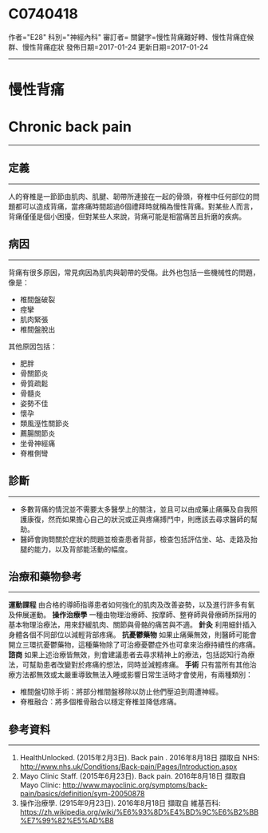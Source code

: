 # C0740418
作者="E28"
科別="神經內科"
審訂者=
關鍵字=慢性背痛難好轉、慢性背痛症候群、慢性背痛症狀
發佈日期=2017-01-24
更新日期=2017-01-24

----------
# 慢性背痛
# Chronic back pain
----------
## 定義
----------

人的脊椎是一節節由肌肉、肌腱、韌帶所連接在一起的骨頭，脊椎中任何部位的問題都可以造成背痛，當疼痛時間超過6個禮拜時就稱為慢性背痛。對某些人而言，背痛僅僅是個小困擾，但對某些人來說，背痛可能是相當痛苦且折磨的疾病。

## 病因
----------

背痛有很多原因，常見病因為肌肉與韌帶的受傷。此外也包括一些機械性的問題，像是：

- 椎間盤破裂
- 痙攣
- 肌肉緊張
- 椎間盤脫出

其他原因包括：

- 肥胖
- 骨關節炎
- 骨質疏鬆
- 骨髓炎
- 姿勢不佳
- 懷孕
- 類風溼性關節炎
- 薦腸關節炎
- 坐骨神經痛
- 脊椎側彎
## 診斷
----------
- 多數背痛的情況並不需要太多醫學上的關注，並且可以由成藥止痛藥及自我照護康復，然而如果擔心自己的狀況或正與疼痛搏鬥中，則應該去尋求醫師的幫助。
- 醫師會詢問關於症狀的問題並檢查患者背部，檢查包括評估坐、站、走路及抬腿的能力，以及背部能活動的幅度。
## 治療和藥物參考
----------

**運動課程**
由合格的導師指導患者如何強化的肌肉及改善姿勢，以及進行許多有氧及伸展運動。
**操作治療學**
一種由物理治療師、按摩師、整脊師與骨療師所採用的基本物理治療法，用來舒緩肌肉、關節與骨骼的痛苦與不適。
**針灸**
利用細針插入身體各個不同部位以減輕背部疼痛。
**抗憂鬱藥物**
如果止痛藥無效，則醫師可能會開立三環抗憂鬱藥物，這種藥物除了可治療憂鬱症外也可拿來治療持續性的疼痛。
**諮商**
如果上述治療皆無效，則會建議患者去尋求精神上的療法，包括認知行為療法，可幫助患者改變對於疼痛的想法，同時並減輕疼痛。
**手術**
只有當所有其他治療方法都無效或太嚴重導致無法入睡或影響日常生活時才會使用，有兩種類別：

- 椎間盤切除手術：將部分椎間盤移除以防止他們壓迫到周遭神經。
- 脊椎融合：將多個椎骨融合以穩定脊椎並降低疼痛。
## 參考資料
----------
1. HealthUnlocked. (2015年2月3日). Back pain . 2016年8月18日 擷取自 NHS: 
  http://www.nhs.uk/Conditions/Back-pain/Pages/Introduction.aspx
2. Mayo Clinic Staff. (2015年6月23日). Back pain. 2016年8月18日 擷取自 Mayo Clinic: 
  http://www.mayoclinic.org/symptoms/back-pain/basics/definition/sym-20050878
3. 操作治療學. (2915年9月23日). 2016年8月18日 擷取自 維基百科: 
  https://zh.wikipedia.org/wiki/%E6%93%8D%E4%BD%9C%E6%B2%BB%E7%99%82%E5%AD%B8

